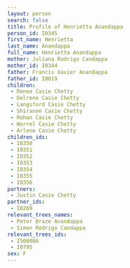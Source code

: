 ```yaml
---
layout: person
search: false
title: Profile of Henrietta Anandappa
person_id: I0345
first_name: Henrietta
last_name: Anandappa
full_name: Henrietta Anandappa
mother: Juliana Rodrigo Candappa
mother_id: I0344
father: Francis Xavier Anandappa
father_id: I0019
children:
 - Renee Casie Chetty
 - Delrene Casie Chetty
 - Langsford Casie Chetty
 - Shiranee Casie Chetty
 - Rohan Casie Chetty
 - Worrel Casie Chetty
 - Arlene Casie Chetty
children_ids:
 - I0350
 - I0351
 - I0352
 - I0353
 - I0354
 - I0355
 - I0356
partners:
 - Justin Casie Chetty
partner_ids:
 - I0269
relevant_trees_names:
 - Peter Braze Anandappa
 - Simon Rodrigo Candappa
relevant_trees_ids:
 - I500086
 - I0795
sex: F
---
```



